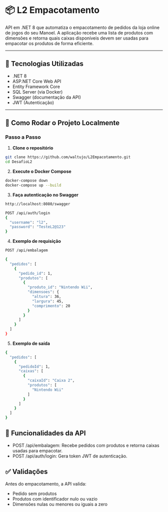 # 📦 L2 Empacotamento

API em .NET 8 que automatiza o empacotamento de pedidos da loja online de jogos do seu Manoel. A aplicação recebe uma lista de produtos com dimensões e retorna quais caixas disponíveis devem ser usadas para empacotar os produtos de forma eficiente.

---

## 🧰 Tecnologias Utilizadas

- .NET 8
- ASP.NET Core Web API
- Entity Framework Core
- SQL Server (via Docker)
- Swagger (documentação da API)
- JWT (Autenticação)

---

## 🚀 Como Rodar o Projeto Localmente

### Passo a Passo

1. **Clone o repositório**

```bash
git clone https://github.com/waltujo/L2Empacotamento.git
cd DesafioL2
```

2. **Execute o Docker Compose**

```bash
docker-compose down
docker-compose up --build
```

3. **Faça autenticação no Swagger**

```bash
http://localhost:8080/swagger

POST /api/auth/login
{
  "username": "l2",
  "password": "TesteL2@123"
}
```

4. **Exemplo de requisição**

```bash
POST /api/embalagem

{
  "pedidos": [
    {
      "pedido_id": 1,
      "produtos": [
        {
          "produto_id": "Nintendo Wii",
          "dimensoes": {
            "altura": 36,
            "largura": 45,
            "comprimento": 20
          }
        }
      ]
    }
  ]
}
```

5. **Exemplo de saída**

```bash
{
  "pedidos": [
    {
      "pedidoId": 1,
      "caixas": [
        {
          "caixaId": "Caixa 2",
          "produtos": [
            "Nintendo Wii"
          ]
        }
      ]
    }
  ]
}
```

## 🧪 Funcionalidades da API

 - POST /api/embalagem: Recebe pedidos com produtos e retorna caixas usadas para empacotar.
 - POST /api/auth/login: Gera token JWT de autenticação.



##  ✅ Validações

Antes do empacotamento, a API valida:

 - Pedido sem produtos
 - Produtos com identificador nulo ou vazio
 - Dimensões nulas ou menores ou iguais a zero
